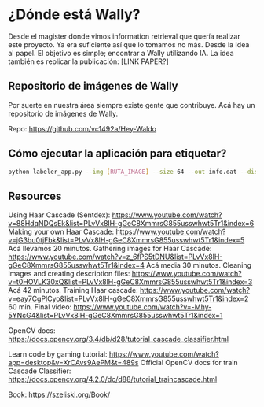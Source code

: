 # ¿Dónde está Wally?

Desde el magister donde vimos information retrieval que quería realizar este proyecto. Ya era suficiente así que lo tomamos no más. Desde la Idea al papel.
El objetivo es simple; encontrar a Wally utilizando IA. La idea también es replicar la publicación: [LINK PAPER?]

## Repositorio de imágenes de Wally

Por suerte en nuestra área siempre existe gente que contribuye. Acá hay un repositorio de imágenes de Wally.

Repo: https://github.com/vc1492a/Hey-Waldo

## Cómo ejecutar la aplicación para etiquetar?
```bash
python labeler_app.py --img [RUTA_IMAGE] --size 64 --out info.dat --display-size 192
```


## Resources

Using Haar Cascade (Sentdex): https://www.youtube.com/watch?v=88HdqNDQsEk&list=PLvVx8lH-gGeC8XmmrsG855usswhwt5Tr1&index=6
Making your own Haar Cascade: https://www.youtube.com/watch?v=jG3bu0tjFbk&list=PLvVx8lH-gGeC8XmmrsG855usswhwt5Tr1&index=5
Acá llevamos 20 minutos.
Gathering images for Haar Cascade: https://www.youtube.com/watch?v=z_6fPS5tDNU&list=PLvVx8lH-gGeC8XmmrsG855usswhwt5Tr1&index=4
Acá media 30 minutos.
Cleaning images and creating description files: https://www.youtube.com/watch?v=t0HOVLK30xQ&list=PLvVx8lH-gGeC8XmmrsG855usswhwt5Tr1&index=3
Acá 42 minutos.
Training Haar cascade: https://www.youtube.com/watch?v=eay7CgPlCyo&list=PLvVx8lH-gGeC8XmmrsG855usswhwt5Tr1&index=2
60 min. 
Final video: https://www.youtube.com/watch?v=-Mhy-5YNcG4&list=PLvVx8lH-gGeC8XmmrsG855usswhwt5Tr1&index=1

OpenCV docs: https://docs.opencv.org/3.4/db/d28/tutorial_cascade_classifier.html

Learn code by gaming tutorial: https://www.youtube.com/watch?app=desktop&v=XrCAvs9AePM&t=489s
Official OpenCV docs for train Cascade Classifier: https://docs.opencv.org/4.2.0/dc/d88/tutorial_traincascade.html


Book: https://szeliski.org/Book/